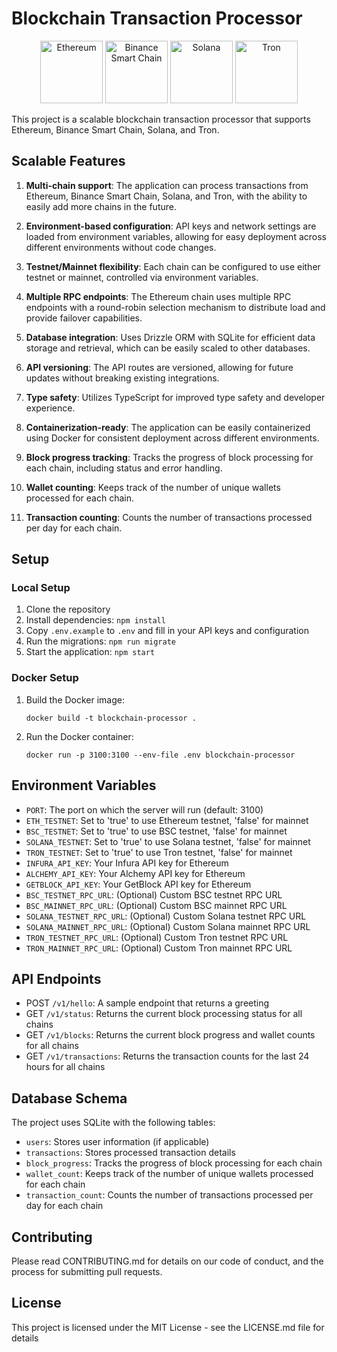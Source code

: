 # Blockchain Transaction Processor

<p align="center">
  <img src="https://cryptologos.cc/logos/ethereum-eth-logo.png?v=033" alt="Ethereum" width="100" />
  <img src="https://cryptologos.cc/logos/binance-coin-bnb-logo.png" alt="Binance Smart Chain" width="100" />
  <img src="https://cryptologos.cc/logos/solana-sol-logo.png" alt="Solana" width="100" />
  <img src="https://cryptologos.cc/logos/tron-trx-logo.png" alt="Tron" width="100" />
</p>

This project is a scalable blockchain transaction processor that supports Ethereum, Binance Smart Chain, Solana, and Tron.

## Scalable Features

1. **Multi-chain support**: The application can process transactions from Ethereum, Binance Smart Chain, Solana, and Tron, with the ability to easily add more chains in the future.

2. **Environment-based configuration**: API keys and network settings are loaded from environment variables, allowing for easy deployment across different environments without code changes.

3. **Testnet/Mainnet flexibility**: Each chain can be configured to use either testnet or mainnet, controlled via environment variables.

4. **Multiple RPC endpoints**: The Ethereum chain uses multiple RPC endpoints with a round-robin selection mechanism to distribute load and provide failover capabilities.

5. **Database integration**: Uses Drizzle ORM with SQLite for efficient data storage and retrieval, which can be easily scaled to other databases.

6. **API versioning**: The API routes are versioned, allowing for future updates without breaking existing integrations.

7. **Type safety**: Utilizes TypeScript for improved type safety and developer experience.

8. **Containerization-ready**: The application can be easily containerized using Docker for consistent deployment across different environments.

9. **Block progress tracking**: Tracks the progress of block processing for each chain, including status and error handling.

10. **Wallet counting**: Keeps track of the number of unique wallets processed for each chain.

11. **Transaction counting**: Counts the number of transactions processed per day for each chain.

## Setup

### Local Setup

1. Clone the repository
2. Install dependencies: `npm install`
3. Copy `.env.example` to `.env` and fill in your API keys and configuration
4. Run the migrations: `npm run migrate`
5. Start the application: `npm start`

### Docker Setup

1. Build the Docker image:
   ```
   docker build -t blockchain-processor .
   ```
2. Run the Docker container:
   ```
   docker run -p 3100:3100 --env-file .env blockchain-processor
   ```

## Environment Variables

- `PORT`: The port on which the server will run (default: 3100)
- `ETH_TESTNET`: Set to 'true' to use Ethereum testnet, 'false' for mainnet
- `BSC_TESTNET`: Set to 'true' to use BSC testnet, 'false' for mainnet
- `SOLANA_TESTNET`: Set to 'true' to use Solana testnet, 'false' for mainnet
- `TRON_TESTNET`: Set to 'true' to use Tron testnet, 'false' for mainnet
- `INFURA_API_KEY`: Your Infura API key for Ethereum
- `ALCHEMY_API_KEY`: Your Alchemy API key for Ethereum
- `GETBLOCK_API_KEY`: Your GetBlock API key for Ethereum
- `BSC_TESTNET_RPC_URL`: (Optional) Custom BSC testnet RPC URL
- `BSC_MAINNET_RPC_URL`: (Optional) Custom BSC mainnet RPC URL
- `SOLANA_TESTNET_RPC_URL`: (Optional) Custom Solana testnet RPC URL
- `SOLANA_MAINNET_RPC_URL`: (Optional) Custom Solana mainnet RPC URL
- `TRON_TESTNET_RPC_URL`: (Optional) Custom Tron testnet RPC URL
- `TRON_MAINNET_RPC_URL`: (Optional) Custom Tron mainnet RPC URL

## API Endpoints

- POST `/v1/hello`: A sample endpoint that returns a greeting
- GET `/v1/status`: Returns the current block processing status for all chains
- GET `/v1/blocks`: Returns the current block progress and wallet counts for all chains
- GET `/v1/transactions`: Returns the transaction counts for the last 24 hours for all chains

## Database Schema

The project uses SQLite with the following tables:
- `users`: Stores user information (if applicable)
- `transactions`: Stores processed transaction details
- `block_progress`: Tracks the progress of block processing for each chain
- `wallet_count`: Keeps track of the number of unique wallets processed for each chain
- `transaction_count`: Counts the number of transactions processed per day for each chain

## Contributing

Please read CONTRIBUTING.md for details on our code of conduct, and the process for submitting pull requests.

## License

This project is licensed under the MIT License - see the LICENSE.md file for details
